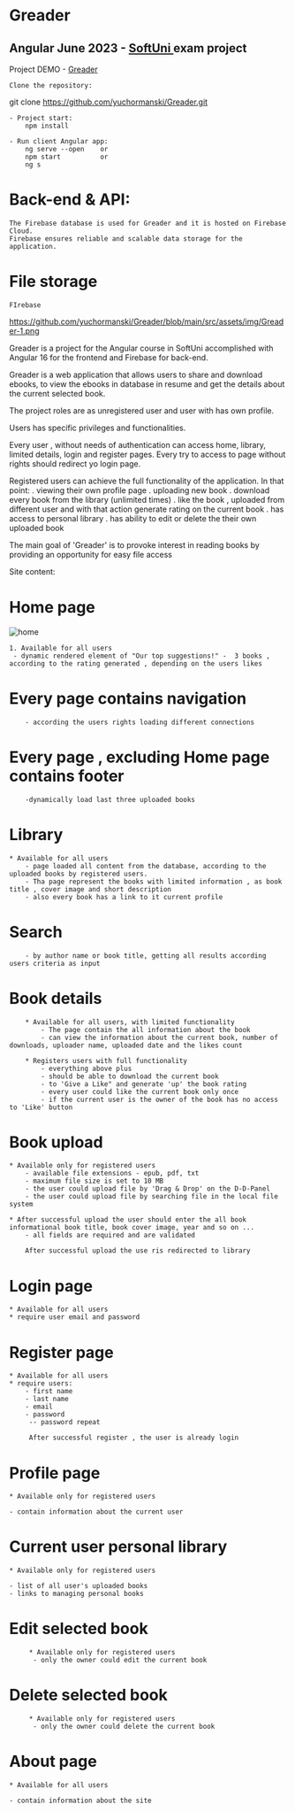 <h1>Greader</h1>

<h2>Angular June 2023 - <a href="https://softuni.bg" target=_blank alt="Softuni page">SoftUni </a>exam project</h2>

<p>Project DEMO - <a href="https://greader.vercel.app" target="_blank">Greader</a></p>

    Clone the repository:

git clone https://github.com/yuchormanski/Greader.git

    - Project start:
        npm install

    - Run client Angular app:
        ng serve --open    or
        npm start          or
        ng s

# Back-end & API:

    The Firebase database is used for Greader and it is hosted on Firebase Cloud.
    Firebase ensures reliable and scalable data storage for the application.

# File storage

    FIrebase

https://github.com/yuchormanski/Greader/blob/main/src/assets/img/Greader-1.png

Greader is a project for the Angular course in SoftUni accomplished with Angular 16 for the frontend and Firebase for back-end.

Greader is a web application that allows users to share and download ebooks, to view the ebooks in database in resume and get the details about the current selected book.

The project roles are as unregistered user and user with has own profile.

Users has specific privileges and functionalities.

Every user , without needs of authentication can access home, library, limited details, login and register pages.
Every try to access to page without rights should redirect yo login page.

Registered users can achieve the full functionality of the application. In that point:
. viewing their own profile page
. uploading new book
. download every book from the library (unlimited times)
. like the book , uploaded from different user and with that action generate rating on the current book
. has access to personal library
. has ability to edit or delete the their own uploaded book

The main goal of 'Greader' is to provoke interest in reading books by providing an opportunity for easy file access

Site content:

# Home page
![home](https://github.com/yuchormanski/Greader/assets/693307/ed7ece35-24e4-4893-9742-68bcf524e69c)

    1. Available for all users
     - dynamic rendered element of "Our top suggestions!" -  3 books , according to the rating generated , depending on the users likes

# Every page contains navigation

        - according the users rights loading different connections

# Every page , excluding Home page contains footer

        -dynamically load last three uploaded books

# Library

    * Available for all users
        - page loaded all content from the database, according to the uploaded books by registered users.
        - Tha page represent the books with limited information , as book title , cover image and short description
        - also every book has a link to it current profile

# Search

        - by author name or book title, getting all results according users criteria as input

# Book details

        * Available for all users, with limited functionality
            - The page contain the all information about the book
            - can view the information about the current book, number of downloads, uploader name, uploaded date and the likes count

        * Registers users with full functionality
            - everything above plus
            - should be able to download the current book
            - to 'Give a Like" and generate 'up' the book rating
            - every user could like the current book only once
            - if the current user is the owner of the book has no access to 'Like' button

# Book upload

    * Available only for registered users
        - available file extensions - epub, pdf, txt
        - maximum file size is set to 10 MB
        - the user could upload file by 'Drag & Drop' on the D-D-Panel
        - the user could upload file by searching file in the local file system

    * After successful upload the user should enter the all book informational book title, book cover image, year and so on ...
        - all fields are required and are validated

        After successful upload the use ris redirected to library

# Login page

    * Available for all users
    * require user email and password

# Register page

    * Available for all users
    * require users:
        - first name
        - last name
        - email
        - password
         -- password repeat

         After successful register , the user is already login

# Profile page

    * Available only for registered users

    - contain information about the current user

# Current user personal library

    * Available only for registered users

    - list of all user's uploaded books
    - links to managing personal books

# Edit selected book

         * Available only for registered users
          - only the owner could edit the current book

# Delete selected book

         * Available only for registered users
          - only the owner could delete the current book

# About page

    * Available for all users

    - contain information about the site
